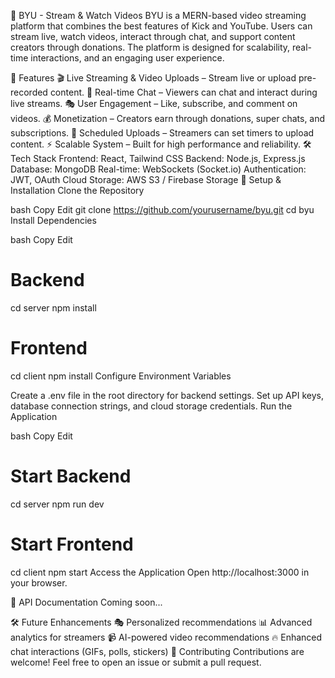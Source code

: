 🎥 BYU - Stream & Watch Videos
BYU is a MERN-based video streaming platform that combines the best features of Kick and YouTube. Users can stream live, watch videos, interact through chat, and support content creators through donations. The platform is designed for scalability, real-time interactions, and an engaging user experience.

🚀 Features
🎬 Live Streaming & Video Uploads – Stream live or upload pre-recorded content.
💬 Real-time Chat – Viewers can chat and interact during live streams.
🎭 User Engagement – Like, subscribe, and comment on videos.
💰 Monetization – Creators earn through donations, super chats, and subscriptions.
📅 Scheduled Uploads – Streamers can set timers to upload content.
⚡ Scalable System – Built for high performance and reliability.
🛠️ Tech Stack
Frontend: React, Tailwind CSS
Backend: Node.js, Express.js
Database: MongoDB
Real-time: WebSockets (Socket.io)
Authentication: JWT, OAuth
Cloud Storage: AWS S3 / Firebase Storage
📌 Setup & Installation
Clone the Repository

bash
Copy
Edit
git clone https://github.com/yourusername/byu.git
cd byu
Install Dependencies

bash
Copy
Edit
# Backend
cd server
npm install

# Frontend
cd client
npm install
Configure Environment Variables

Create a .env file in the root directory for backend settings.
Set up API keys, database connection strings, and cloud storage credentials.
Run the Application

bash
Copy
Edit
# Start Backend
cd server
npm run dev

# Start Frontend
cd client
npm start
Access the Application Open http://localhost:3000 in your browser.

📄 API Documentation
Coming soon...

🛠️ Future Enhancements
🎭 Personalized recommendations
📊 Advanced analytics for streamers
📹 AI-powered video recommendations
🔥 Enhanced chat interactions (GIFs, polls, stickers)
🤝 Contributing
Contributions are welcome! Feel free to open an issue or submit a pull request.
